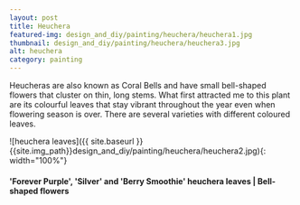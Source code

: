 ```yaml
---
layout: post
title: Heuchera
featured-img: design_and_diy/painting/heuchera/heuchera1.jpg
thumbnail: design_and_diy/painting/heuchera/heuchera3.jpg
alt: heuchera
category: painting
---
```


Heucheras are also known as Coral Bells and have small bell-shaped flowers that cluster on thin, long stems.
What first attracted me to this plant are its colourful leaves that stay vibrant throughout the year even when flowering season is over. There are several varieties with different coloured leaves.

![heuchera leaves]({{ site.baseurl }}{{site.img_path}}design_and_diy/painting/heuchera/heuchera2.jpg){: width="100%"}

#### 'Forever Purple', 'Silver' and 'Berry Smoothie' heuchera leaves | Bell-shaped flowers
